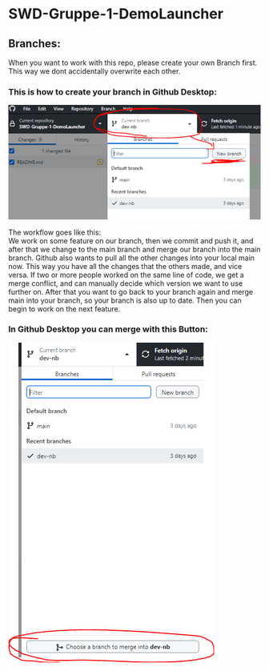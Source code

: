 # SWD-Gruppe-1-DemoLauncher

## Branches:
When you want to work with this repo, please create your own Branch first.
This way we dont accidentally overwrite each other.

### This is how to create your branch in Github Desktop:

![Branches](./WillBeDeletedInFinalVersion/Branches.PNG)

The workflow goes like this: <br>
We work on some feature on our branch, then we commit and push it, and after that
we change to the main branch and merge our branch into the main branch.
Github also wants to pull all the other changes into your local main now. 
This way you have all the changes that the others made, and vice versa.
If two or more people worked on the same line of code, we get a merge conflict, and can manually
decide which version we want to use further on.
After that you want to go back to your branch again and merge main into your branch, so your branch is also up to date.
Then you can begin to work on the next feature.

### In Github Desktop you can merge with this Button:

![Branches](./WillBeDeletedInFinalVersion/merge.PNG)
